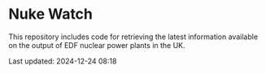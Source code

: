 # Nuke Watch

This repository includes code for retrieving the latest information available on the output of EDF nuclear power plants in the UK.

Last updated: 2024-12-24 08:18